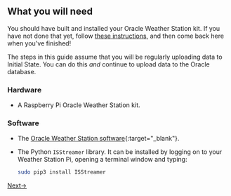## What you will need

You should have built and installed your Oracle Weather Station kit.  If you have not done that yet, follow [these instructions](https://www.raspberrypi.org/learning/weather-station-guide/), and then come back here when you've finished!

The steps in this guide assume that you will be regularly uploading data to Initial State. You can do this *and* continue to upload data to the Oracle database.

### Hardware

- A Raspberry Pi Oracle Weather Station kit.

### Software

- The [Oracle Weather Station software](https://www.raspberrypi.org/learning/weather-station-guide/software.md){:target="_blank"}.


 - The Python `ISStreamer` library. It can be installed by logging on to your Weather Station Pi,  opening a terminal window and typing:

     ```bash
     sudo pip3 install ISStreamer

     ```

[Next->](step_3.md)
